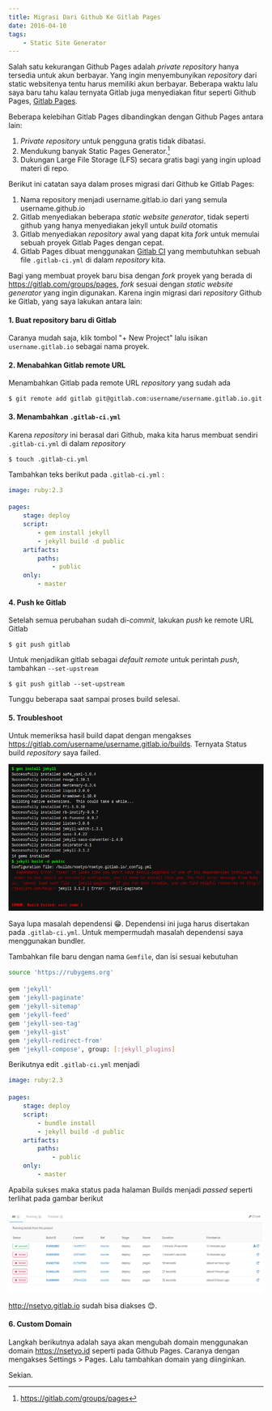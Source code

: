 ```yaml
---
title: Migrasi Dari Github Ke Gitlab Pages
date: 2016-04-10
tags:
    - Static Site Generator
---
```


Salah satu kekurangan Github Pages adalah _private_ _repository_ hanya tersedia
untuk akun berbayar. Yang ingin menyembunyikan _repository_ dari static
websitenya tentu harus memiliki akun berbayar. Beberapa waktu lalu saya baru
tahu kalau ternyata Gitlab juga menyediakan fitur seperti Github Pages, [Gitlab
Pages][2].

Beberapa kelebihan Gitlab Pages dibandingkan dengan Github Pages antara lain:

1. _Private_ _repository_ untuk pengguna gratis tidak dibatasi.
2. Mendukung banyak Static Pages Generator.[^1]
3. Dukungan Large File Storage (LFS) secara gratis bagi yang ingin upload materi
   di repo.

<!--more-->

Berikut ini catatan saya dalam proses migrasi dari Github ke Gitlab Pages:

1. Nama repository menjadi username.gitlab.io dari yang semula
   username.github.io
2. Gitlab menyediakan beberapa _static website generator_, tidak seperti github
   yang hanya menyediakan jekyll untuk _build_ otomatis
3. Gitlab menyediakan _repository_ awal yang dapat kita _fork_ untuk memulai
   sebuah proyek Gitlab Pages dengan cepat.
4. Gitlab Pages dibuat menggunakan [Gitlab CI][3] yang membutuhkan sebuah file
   `.gitlab-ci.yml` di dalam _repository_ kita.

Bagi yang membuat proyek baru bisa dengan _fork_ proyek yang berada di
<https://gitlab.com/groups/pages>, _fork_ sesuai dengan _static website
generator_ yang ingin digunakan. Karena ingin migrasi dari _repository_ Github
ke Gitlab, yang saya lakukan antara lain:

#### 1. Buat repository baru di Gitlab

Caranya mudah saja, klik tombol "+ New Project" lalu isikan `username.gitlab.io`
sebagai nama proyek.

#### 2. Menabahkan Gitlab remote URL

Menambahkan Gitlab pada remote URL _repository_ yang sudah ada

```
$ git remote add gitlab git@gitlab.com:username/username.gitlab.io.git
```

#### 3. Menambahkan `.gitlab-ci.yml`

Karena _repository_ ini berasal dari Github, maka kita harus membuat sendiri
`.gitlab-ci.yml` di dalam _repository_

```
$ touch .gitlab-ci.yml
```

Tambahkan teks berikut pada `.gitlab-ci.yml` :

```yaml
image: ruby:2.3

pages:
    stage: deploy
    script:
        - gem install jekyll
        - jekyll build -d public
    artifacts:
        paths:
            - public
    only:
        - master
```

#### 4. Push ke Gitlab

Setelah semua perubahan sudah di-_commit_, lakukan _push_ ke remote URL Gitlab

```
$ git push gitlab
```

Untuk menjadikan gitlab sebagai _default remote_ untuk perintah _push_,
tambahkan `--set-upstream`

```
$ git push gitlab --set-upstream
```

Tunggu beberapa saat sampai proses build selesai.

#### 5. Troubleshoot

Untuk memeriksa hasil build dapat dengan mengakses
https://gitlab.com/username/username.gitlab.io/builds. Ternyata Status build
_repository_ saya failed.

![Image showing jekyll build error](images/jekyll-build-error.png)

Saya lupa masalah dependensi 😁. Dependensi ini juga harus disertakan pada
`.gitlab-ci.yml`. Untuk mempermudah masalah dependensi saya menggunakan bundler.

Tambahkan file baru dengan nama `Gemfile`, dan isi sesuai kebutuhan

```bash
source 'https://rubygems.org'

gem 'jekyll'
gem 'jekyll-paginate'
gem 'jekyll-sitemap'
gem 'jekyll-feed'
gem 'jekyll-seo-tag'
gem 'jekyll-gist'
gem 'jekyll-redirect-from'
gem 'jekyll-compose', group: [:jekyll_plugins]
```

Berikutnya edit `.gitlab-ci.yml` menjadi

```yaml
image: ruby:2.3

pages:
    stage: deploy
    script:
        - bundle install
        - jekyll build -d public
    artifacts:
        paths:
            - public
    only:
        - master
```

Apabila sukses maka status pada halaman Builds menjadi _passed_ seperti terlihat
pada gambar berikut

![Image showing jekyll build passed](images/jekyll-build-passed.png)

<http://nsetyo.gitlab.io> sudah bisa diakses 😊.

#### 6. Custom Domain

Langkah berikutnya adalah saya akan mengubah domain menggunakan domain
<https://nsetyo.id> seperti pada Github Pages. Caranya dengan mengakses
Settings > Pages. Lalu tambahkan domain yang diinginkan.

Sekian.

[1]: https://pages.github.com/
[2]: https://pages.gitlab.io/
[3]: https://about.gitlab.com/gitlab-ci/

[^1]: https://gitlab.com/groups/pages
